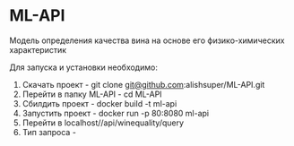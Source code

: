# ML-API
Модель определения качества вина на основе его физико-химических характеристик

Для запуска и установки необходимо:
1. Скачать проект - git clone git@github.com:alishsuper/ML-API.git
2. Перейти в папку ML-API - cd ML-API
3. Сбилдить проект - docker build -t ml-api
4. Запустить проект - docker run -p 80:8080 ml-api
5. Перейти в localhost//api/winequality/query
6. Тип запроса - 

